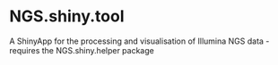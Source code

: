 # NGS.shiny.tool
A ShinyApp for the processing and visualisation of Illumina NGS data - requires the NGS.shiny.helper package
